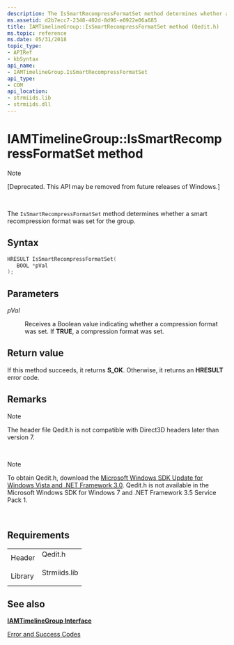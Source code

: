 ```yaml
---
description: The IsSmartRecompressFormatSet method determines whether a smart recompression format was set for the group.
ms.assetid: d2b7ecc7-2348-402d-8d96-e0922e06a685
title: IAMTimelineGroup::IsSmartRecompressFormatSet method (Qedit.h)
ms.topic: reference
ms.date: 05/31/2018
topic_type: 
- APIRef
- kbSyntax
api_name: 
- IAMTimelineGroup.IsSmartRecompressFormatSet
api_type: 
- COM
api_location: 
- strmiids.lib
- strmiids.dll
---
```


# IAMTimelineGroup::IsSmartRecompressFormatSet method

> [!Note]  
> \[Deprecated. This API may be removed from future releases of Windows.\]

 

The `IsSmartRecompressFormatSet` method determines whether a smart recompression format was set for the group.

## Syntax


```C++
HRESULT IsSmartRecompressFormatSet(
   BOOL *pVal
);
```



## Parameters

<dl> <dt>

*pVal* 
</dt> <dd>

Receives a Boolean value indicating whether a compression format was set. If **TRUE**, a compression format was set.

</dd> </dl>

## Return value

If this method succeeds, it returns **S\_OK**. Otherwise, it returns an **HRESULT** error code.

## Remarks

> [!Note]  
> The header file Qedit.h is not compatible with Direct3D headers later than version 7.

 

> [!Note]  
> To obtain Qedit.h, download the [Microsoft Windows SDK Update for Windows Vista and .NET Framework 3.0](https://msdn.microsoft.com/windowsvista/bb980924.aspx). Qedit.h is not available in the Microsoft Windows SDK for Windows 7 and .NET Framework 3.5 Service Pack 1.

 

## Requirements



|                    |                                                                                         |
|--------------------|-----------------------------------------------------------------------------------------|
| Header<br/>  | <dl> <dt>Qedit.h</dt> </dl>      |
| Library<br/> | <dl> <dt>Strmiids.lib</dt> </dl> |



## See also

<dl> <dt>

[**IAMTimelineGroup Interface**](iamtimelinegroup.md)
</dt> <dt>

[Error and Success Codes](error-and-success-codes.md)
</dt> </dl>

 

 




